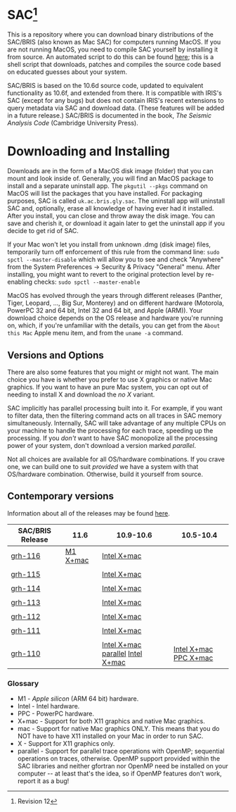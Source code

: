 # SAC[^rev]

[^rev]: Revision 12

This is a repository where you can download binary distributions of the
SAC/BRIS (also known as Mac SAC) for computers running MacOS.  If you are
not running MacOS, you need to compile SAC yourself by installing it from
source.  An automated script to do this can be found
[here](https://members.elsi.jp/~george/dobuild.sh); this is a shell script
that downloads, patches and compiles the source code based on educated guesses
about your system.

SAC/BRIS is based on the 10.6d source code, updated to equivalent functionality
as 10.6f, and extended from there.  It is compatible with IRIS's SAC (except
for any bugs) but does not contain IRIS's recent extensions to query metadata
via SAC and download data.  (These features will be added in a future release.)
SAC/BRIS is documented in the book, *The Seismic Analysis Code* (Cambridge
University Press).

# Downloading and Installing

Downloads are in the form of a MacOS disk image (folder) that you can mount
and look inside of.  Generally, you will find an MacOS package to install and
a separate uninstall app.  The `pkgutil --pkgs` command on MacOS will list the 
packages that you have installed.  For packaging purposes, SAC is called
`uk.ac.bris.gly.sac`.  The uninstall app will uninstall SAC and, optionally,
erase all knowledge of having ever
had it installed.  After you install, you can close and throw away the disk
image.  You can save and cherish it, or download it again later to get the
uninstall app if you decide to get rid of SAC.

If your Mac won't let you install from unknown .dmg (disk image) files,
temporarily turn off enforcement of this rule from the command line:
`sudo spctl --master-disable`
which will allow you to see and check "Anywhere" from the
System Preferences -> Security & Privacy "General" menu.
After installing, you might want to revert to the original protection level
by re-enabling checks: `sudo spctl --master-enable`

MacOS has evolved through the years through different releases (Panther,
Tiger, Leopard, ..., Big Sur, Monterey) and on different hardware
(Motorola, PowerPC 32 and 64 bit, Intel 32 and 64 bit, and Apple (ARM)).
Your download choice depends on the OS release and hardware you're running
on, which, if you're unfamiliar with the details, you can get from the
`About this Mac` Apple menu item, and from the `uname -a` command.

## Versions and Options

There are also some features that you might or might not want.  The main choice
you have is whether you prefer to use X graphics or native Mac graphics.  If
you want to have an pure Mac system, you can opt out of needing to install X and
download the *no X* variant.

SAC implicitly has parallel processing built into it.  For example, if you
want to filter data, then the filtering command acts on all traces in SAC
memory simultaneously.  Internally, SAC will take advantage of any multiple 
CPUs on your machine to handle the processing for each trace, speeding up the
processing.  If you *don't* want to have SAC monopolize all the processing
power of your system, don't download a version marked *parallel*.

Not all choices are available for all OS/hardware combinations.  If you
crave one, we can build one to suit *provided* we have a system with that
OS/hardware combination.  Otherwise, build it yourself from source.

## Contemporary versions

Information about all of the releases may be found [here](https://members.elsi.jp/~george/sac-bugs.html#rel).

| SAC/BRIS Release | 11.6 | 10.9-10.6 | 10.5-10.4 |
| ---------------- | -----| ---------- | --------- |
| [grh-116](https://members.elsi.jp/~george/sac-bugs.html#grh116) | [M1 X+mac](https://raw.githubusercontent.com/ghfbsd/SAC/rels/MacSAC-grh116-11.6a.dmg) | [Intel X+mac](https://raw.githubusercontent.com/ghfbsd/SAC/rels/MacSAC-grh116-10.9j)  | |
| | | | |
| [grh-115](https://members.elsi.jp/~george/sac-bugs.html#grh115) | | [Intel X+mac](https://members.elsi.jp/~george/MacSAC-grh115-10.9i.dmg) | |
| | | | |
| [grh-114](https://members.elsi.jp/~george/sac-bugs.html#grh114) | | [Intel X+mac](https://members.elsi.jp/~george/MacSAC-grh114-10.9i.dmg) | |
| | | | |
| [grh-113](https://members.elsi.jp/~george/sac-bugs.html#grh113) | | [Intel X+mac](http://www1.gly.bris.ac.uk/MacSAC/MacSAC-grh113-10.9i.dmg) | |
| | | | |
| [grh-112](https://members.elsi.jp/~george/sac-bugs.html#grh112) | | [Intel X+mac](http://www1.gly.bris.ac.uk/MacSAC/MacSAC-grh112-10.9i.dmg) | |
| | | | |
| [grh-111](https://members.elsi.jp/~george/sac-bugs.html#grh111) | | [Intel X+mac](http://www1.gly.bris.ac.uk/MacSAC/MacSAC-grh111-10.9j.dmg) | |
| | | | |
| [grh-110](https://members.elsi.jp/~george/sac-bugs.html#grh110) | | [Intel X+mac parallel](http://www1.gly.bris.ac.uk/MacSAC/MacSAC-grh110-10.6jP.dmg) [Intel X+mac](http://www1.gly.bris.ac.uk/MacSAC/MacSAC-grh110-10.6i.dmg) | [Intel X+mac](http://www1.gly.bris.ac.uk/MacSAC/MacSAC-grh110-10.4i.dmg) [PPC   X+mac](http://www1.gly.bris.ac.uk/MacSAC/MacSAC-grh110-10.4p.dmg) |


### Glossary
* M1 - *Apple silicon* (ARM 64 bit) hardware.
* Intel - Intel hardware.
* PPC - PowerPC hardware.
* X+mac - Support for both X11 graphics and native Mac graphics.
* mac - Support for native Mac graphics ONLY. This means that you do NOT have to have X11 installed on your Mac in order to run SAC.
* X - Support for X11 graphics only.
* parallel - Support for parallel trace operations with OpenMP; sequential
operations on traces, otherwise.  OpenMP support provided within the SAC
libraries and neither gfortran nor OpenMP need be installed on your computer --
at least that's the idea, so if OpenMP features don't work, report it as a bug!
